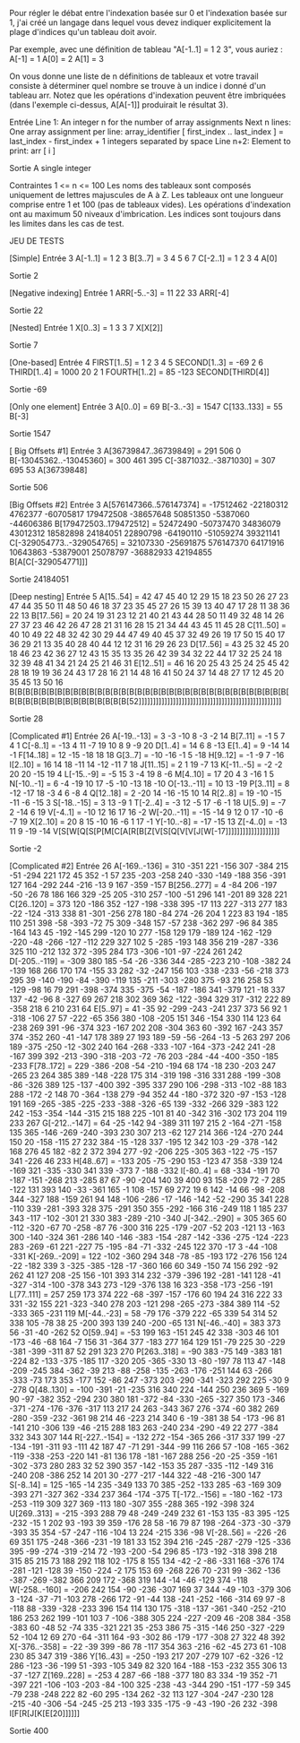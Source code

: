 Pour régler le débat entre l'indexation basée sur 0 et l'indexation basée sur 1, j'ai créé un langage dans lequel vous devez indiquer explicitement la plage d'indices qu'un tableau doit avoir.

Par exemple, avec une définition de tableau "A[-1..1] = 1 2 3", vous auriez :
A[-1] = 1
A[0] = 2
A[1] = 3

On vous donne une liste de n définitions de tableaux et votre travail consiste à déterminer quel nombre se trouve à un indice i donné d'un tableau arr. Notez que les opérations d'indexation peuvent être imbriquées (dans l'exemple ci-dessus, A[A[-1]] produirait le résultat 3).

Entrée
Line 1: An integer n for the number of array assignments
Next n lines: One array assignment per line: array_identifier [ first_index .. last_index ] = last_index - first_index + 1 integers separated by space
Line n+2: Element to print: arr [ i ]

Sortie
A single integer

Contraintes
1 <= n <= 100
Les noms des tableaux sont composés uniquement de lettres majuscules de A à Z.
Les tableaux ont une longueur comprise entre 1 et 100 (pas de tableaux vides).
Les opérations d'indexation ont au maximum 50 niveaux d'imbrication.
Les indices sont toujours dans les limites dans les cas de test.

JEU DE TESTS

[Simple]
Entrée
3
A[-1..1] = 1 2 3
B[3..7] = 3 4 5 6 7
C[-2..1] = 1 2 3 4
A[0]

Sortie
2

[Negative indexing]
Entrée
1
ARR[-5..-3] = 11 22 33
ARR[-4]

Sortie
22

[Nested]
Entrée
1
X[0..3] = 1 3 3 7
X[X[2]]

Sortie
7

[One-based]
Entrée
4
FIRST[1..5] = 1 2 3 4 5
SECOND[1..3] = -69 2 6
THIRD[1..4] = 1000 20 2 1
FOURTH[1..2] = 85 -123
SECOND[THIRD[4]]

Sortie
-69

[Only one element]
Entrée
3
A[0..0] = 69
B[-3..-3] = 1547
C[133..133] = 55
B[-3]

Sortie
1547

[ Big Offsets #1]
Entrée
3
A[36739847..36739849] = 291 506 0
B[-13045362..-13045360] = 300 461 395
C[-3871032..-3871030] = 307 695 53
A[36739848]

Sortie
506

[Big Offsets #2]
Entrée
3
A[576147366..576147374] = -17512462 -22180312 4762377 -60705817 179472508 -38657648 50851350 -5387060 -44606386
B[179472503..179472512] = 52472490 -50737470 34836079 43012312 18582898 24184051 22890798 -64190110 -51059274 39321141
C[-329054773..-329054765] = 32107330 -25691875 576147370 64171916 10643863 -53879001 25078797 -36882933 42194855
B[A[C[-329054771]]]

Sortie
24184051

[Deep nesting]
Entrée
5
A[15..54] = 42 47 45 40 12 29 15 18 23 50 26 27 23 47 44 35 50 11 48 50 46 18 37 23 35 45 27 26 15 39 13 40 47 17 28 11 38 36 22 13
B[17..56] = 20 24 19 31 23 12 21 40 21 43 44 28 50 11 49 32 48 14 26 27 37 23 46 42 26 47 28 21 31 16 28 15 21 34 44 43 45 11 45 28
C[11..50] = 40 10 49 22 48 32 42 30 29 44 47 49 40 45 37 32 49 26 19 17 50 15 40 17 36 29 21 13 35 40 28 40 44 12 12 31 16 29 26 23
D[17..56] = 43 25 32 45 20 18 46 23 42 36 27 12 43 15 35 13 35 26 42 39 34 32 22 44 17 32 25 24 18 32 39 48 41 34 21 24 25 21 46 31
E[12..51] = 46 16 20 25 43 25 24 25 45 42 28 18 19 19 36 24 43 17 28 16 21 14 48 16 41 50 24 37 14 48 27 17 12 45 20 35 45 13 50 16
B[B[B[B[B[B[B[B[B[B[B[B[B[B[B[B[B[B[B[B[B[B[B[B[B[B[B[B[B[B[B[B[B[B[B[B[B[B[B[B[B[B[B[B[B[B[B[B[B[B[52]]]]]]]]]]]]]]]]]]]]]]]]]]]]]]]]]]]]]]]]]]]]]]]]]]

Sortie
28

[Complicated #1]
Entrée
26
A[-19..-13] = 3 -3 -10 8 -3 -2 14
B[7..11] = -1 5 7 4 1
C[-8..1] = -13 4 11 -7 19 10 8 9 -9 20
D[1..4] = 14 6 8 -13
E[1..4] = 9 -14 14 -1
F[14..18] = 12 -15 -18 18 18
G[3..7] = -10 -16 -1 5 -18
H[9..12] = -1 -9 7 -16
I[2..10] = 16 14 18 -11 14 -12 -11 7 18
J[11..15] = 2 1 19 -7 13
K[-11..-5] = -2 -2 20 20 -15 19 4
L[-15..-9] = -5 15 3 -4 19 8 -6
M[4..10] = 17 20 4 3 -16 1 5
N[-10..-1] = 6 -4 -19 10 17 -5 -10 -13 18 -10
O[-13..-11] = 10 13 -19
P[3..11] = 8 -12 -17 18 -3 4 6 -8 4
Q[12..18] = 2 -20 14 -16 -15 10 14
R[2..8] = 19 -10 -15 -11 -6 -15 3
S[-18..-15] = 3 13 -9 1
T[-2..4] = -3 12 -5 17 -6 -1 18
U[5..9] = -7 2 -14 6 19
V[-4..1] = -10 12 16 17 16 -2
W[-20..-11] = -15 -14 9 12 0 17 -10 -6 -7 19
X[2..10] = 20 8 15 -10 16 -6 1 17 -1
Y[-10..-8] = -17 -15 13
Z[-4..0] = -13 11 9 -19 -14
V[S[W[Q[S[P[M[C[A[R[B[Z[V[S[Q[V[V[J[W[-17]]]]]]]]]]]]]]]]]]]

Sortie
-2

[Complicated #2]
Entrée
26
A[-169..-136] = 310 -351 221 -156 307 -384 215 -51 -294 221 172 45 352 -1 57 235 -203 -258 240 -330 -149 -188 356 -391 127 164 -292 244 -216 -13 9 167 -359 -157
B[256..277] = 4 -84 206 -197 -50 -26 78 186 166 329 -25 205 -310 257 -100 -51 296 141 -201 89 328 221
C[26..120] = 373 120 -186 352 -127 -198 -338 395 -17 113 227 -313 277 183 -22 -124 -313 338 81 -301 -256 278 180 -84 274 -26 204 1 223 83 194 -185 110 251 398 -58 -393 -72 75 309 -348 157 -57 238 -362 297 -96 84 385 -164 143 45 -192 -145 299 -120 10 277 -158 129 179 -189 124 -162 -129 -220 -48 -266 -127 -112 229 327 102 5 -285 -193 148 356 219 -287 -336 325 110 -212 132 372 -395 284 173 -306 -101 -97 -224 261 242
D[-205..-119] = -309 380 185 -54 -26 -336 344 -285 -223 210 -108 -382 24 -139 168 266 170 174 -155 33 282 -32 -247 156 103 -338 -233 -56 -218 373 295 39 -140 -190 -84 -390 -119 135 -211 -303 -280 375 -93 216 258 53 -129 -98 16 79 291 -398 -374 335 -375 -54 -187 -186 341 -379 121 -18 337 137 -42 -96 8 -327 69 267 218 302 369 362 -122 -394 329 317 -312 222 89 -358 218 6 210 231 64
E[5..97] = 41 -35 92 -299 -243 -241 237 373 56 92 1 -318 -106 27 57 -222 -65 356 380 -108 -205 151 346 -154 330 114 123 64 -238 269 391 -96 -374 323 -167 202 208 -304 363 60 -392 167 -243 357 374 -352 260 -41 -147 178 389 27 193 189 -59 -56 -264 -13 -5 263 297 206 189 -375 -250 -12 -302 240 164 -268 -333 -107 -164 -373 -242 241 -28 -167 399 392 -213 -390 -318 -203 -72 -76 203 -284 -44 -400 -350 -185 -233
F[78..172] = 229 -386 -208 -54 -210 -194 68 174 -18 230 -203 247 -265 23 264 385 389 -148 -228 175 314 -319 198 -316 331 288 -199 -308 -86 -326 389 125 -137 -400 392 -395 337 290 106 -298 -313 -102 -88 183 288 -172 -2 148 70 -364 -138 279 -94 352 44 -180 -372 320 -97 -153 -128 191 169 -265 -385 -225 -233 -388 -326 -65 139 -332 -266 329 -383 122 242 -153 -354 -144 -315 215 188 225 -101 81 40 -342 316 -302 173 204 119 233 267
G[-212..-147] = 64 -25 -142 94 -389 311 197 215 2 -164 -271 -158 135 365 -146 -269 -240 -393 230 307 213 -62 127 214 366 -124 -270 244 150 20 -158 -115 27 232 384 -15 -128 337 -195 12 342 103 -29 -378 -142 168 276 45 182 -82 2 372 394 277 -92 -206 225 -305 363 -122 -75 -157 341 -226 46 233
H[48..67] = -133 205 -75 -290 153 -123 47 358 -339 124 -169 321 -335 -330 341 339 -373 7 -188 -332
I[-80..4] = 68 -334 -191 70 -187 -151 -268 213 -285 87 67 -90 -204 140 39 400 93 158 -209 72 -7 285 -122 131 393 140 -33 -361 165 -1 108 -157 69 272 19 6 142 -14 66 -98 -208 344 -327 188 -159 261 94 148 -106 -286 -17 -146 -142 -52 -290 35 341 228 -110 339 -281 -393 328 375 -291 350 355 -292 -166 316 -249 118 1 185 237 343 -117 -102 -301 21 330 383 -289 -210 -340
J[-342..-290] = 305 365 60 -112 -320 -67 70 -258 -87 76 -300 316 225 -179 -207 -52 203 -121 13 -163 300 -140 -324 361 -286 140 -146 -383 -154 -287 -142 -336 -275 -124 -223 283 -269 -61 221 -227 75 -195 -84 -71 -332 -245 122 370 -17 3 -44 -108 -331
K[-269..-209] = 122 -102 -360 294 348 -78 -85 -193 172 -276 156 124 -22 -182 339 3 -325 -385 -128 -17 -360 166 60 349 -150 74 156 292 -92 262 41 127 208 -25 156 -101 393 314 232 -379 -396 192 -281 -141 128 -41 -327 -314 -100 -378 343 273 -129 -376 138 16 323 -358 -173 -256 -191
L[77..111] = 257 259 173 374 222 -68 -397 -157 -176 60 194 24 316 222 33 331 -32 155 221 -323 -340 278 203 -121 298 -265 -273 -384 389 114 -52 -333 365 -231 119
M[-44..-23] = 58 -79 176 -379 222 -65 339 54 314 52 338 105 -78 38 25 -200 393 139 240 -200 -65 131
N[-46..-40] = 383 373 56 -31 -40 -262 52
O[59..94] = -53 199 163 -151 245 42 338 -303 46 101 -173 -46 -68 164 -7 156 31 -364 377 -183 277 164 129 151 -79 225 30 -229 -381 -399 -311 87 52 291 323 270
P[263..318] = -90 383 -75 149 -383 181 -224 82 -133 -375 -185 117 -320 205 -365 -330 13 -80 -197 78 113 47 -148 -209 -245 384 -362 -39 213 -88 -258 -135 -263 -176 -251 144 63 -266 -333 -73 173 353 -177 152 -86 247 -373 203 -290 -341 -323 292 225 -30 9 -278
Q[48..130] = -100 -391 -21 -235 316 340 224 -144 250 236 369 5 -169 90 -97 -382 352 -294 230 380 181 -372 -84 -330 -265 -327 350 173 -346 -371 -274 -176 -376 -317 113 217 24 263 -343 367 276 -374 -60 382 269 -280 -359 -232 -361 98 214 46 -223 214 340 6 -19 -381 38 54 -173 -96 81 -141 210 -306 139 -46 -215 288 183 263 -240 234 -290 -49 22 277 -384 332 343 307 144
R[-227..-154] = -132 272 -154 -365 266 -317 337 199 -27 -134 -191 -311 93 -111 42 187 47 -71 291 -344 -99 116 266 57 -108 -165 -362 -119 -338 -253 -220 141 -81 136 178 -181 -167 288 256 -20 -25 -359 -161 -302 -373 280 283 32 52 390 357 -142 -153 35 287 -335 -112 -149 316 -240 208 -386 252 14 201 30 -277 -217 -144 322 -48 -216 -300 147
S[-8..14] = 125 -165 -14 235 -349 133 70 385 -252 -133 285 -63 -169 309 -393 271 -327 362 -334 237 364 -174 -375
T[-172..-156] = -180 -162 -173 -253 -119 309 327 369 -113 180 -307 355 -288 365 -192 -398 324
U[269..313] = -215 -393 288 79 48 -249 -249 232 61 -153 135 -83 395 -125 -232 -15 1 202 93 -193 39 359 -176 28 58 -16 79 87 198 -264 -373 -30 -379 -393 35 354 -57 -247 -116 -104 13 224 -215 336 -98
V[-28..56] = -226 -26 69 351 175 -248 -366 -231 -19 181 33 152 394 216 -245 -287 -279 -125 -336 395 -99 -274 -319 -214 72 -193 -200 -54 296 85 -173 -192 -318 398 218 315 85 215 73 188 292 118 102 -175 8 155 134 -42 -2 -86 -331 168 -376 174 -281 -121 -128 39 -150 -224 -2 175 153 69 -268 226 70 -231 99 -362 -136 -387 -269 -382 366 209 172 -368 319 144 -14 -46 -129 374 -118
W[-258..-160] = -206 242 154 -90 -236 -307 169 37 344 -49 -103 -379 306 3 -124 -37 -71 -103 278 -266 172 -91 -44 138 -241 -252 -166 -314 69 97 -8 -118 88 -339 -328 -233 396 154 114 130 175 -318 -137 -361 -340 -252 -210 186 253 262 199 -101 103 7 -106 -388 305 224 -227 -209 46 -208 384 -358 -383 60 -48 52 -74 335 -321 221 35 -253 386 75 -315 -146 250 -327 -229 52 -104 12 69 270 -64 -311 164 -93 -302 86 -179 -177 -308 27 322 48 392
X[-376..-358] = -22 -39 399 -86 78 -117 354 363 -216 -62 -45 273 61 -108 230 85 347 319 -386
Y[16..43] = -250 -193 217 207 -279 107 -62 -326 -12 286 -123 -36 -199 51 -393 -105 349 82 320 164 -188 -153 -232 355 306 13 -37 -127
Z[169..228] = -253 4 287 -66 -188 -377 180 83 334 -19 352 -71 -397 221 -106 -103 -203 -84 -100 325 -238 -43 -344 290 -151 -177 -59 345 -79 238 -248 222 82 -60 295 -134 262 -32 113 127 -304 -247 -230 128 -215 -40 -306 -54 -245 -25 213 -193 335 -175 -9 -43 -190 -26 232 -398
I[F[R[J[K[E[20]]]]]]

Sortie
400